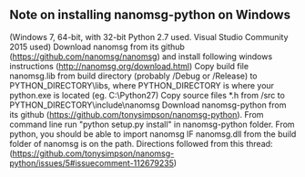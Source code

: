 
## Note on installing nanomsg-python on Windows
(Windows 7, 64-bit, with 32-bit Python 2.7 used. Visual Studio Community 2015 used)
Download nanomsg from its github (https://github.com/nanomsg/nanomsg) and install following windows instructions (http://nanomsg.org/download.html)
Copy build file nanomsg.lib from build directory (probably /Debug or /Release) to PYTHON_DIRECTORY\libs, where PYTHON_DIRECTORY is where your python.exe is located (eg. C:\Python27)
Copy source files *.h from /src to PYTHON_DIRECTORY\include\nanomsg
Download nanomsg-python from its github (https://github.com/tonysimpson/nanomsg-python).
From command line run "python setup.py install" in nanomsg-python folder.
From python, you should be able to import nanomsg IF nanomsg.dll from the build folder of nanomsg is on the path.
Directions followed from this thread: (https://github.com/tonysimpson/nanomsg-python/issues/5#issuecomment-112679235)
